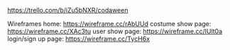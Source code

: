 https://trello.com/b/iZu5bNXR/codaween

Wireframes
home: https://wireframe.cc/rAbUUd
costume show page: https://wireframe.cc/XAc3tu
user show page: https://wireframe.cc/IUlt0a
login/sign up page: https://wireframe.cc/TycH6x
